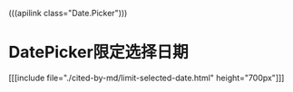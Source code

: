 (((apilink class="Date.Picker")))
# DatePicker限定选择日期

[[[include file="./cited-by-md/limit-selected-date.html" height="700px"]]]